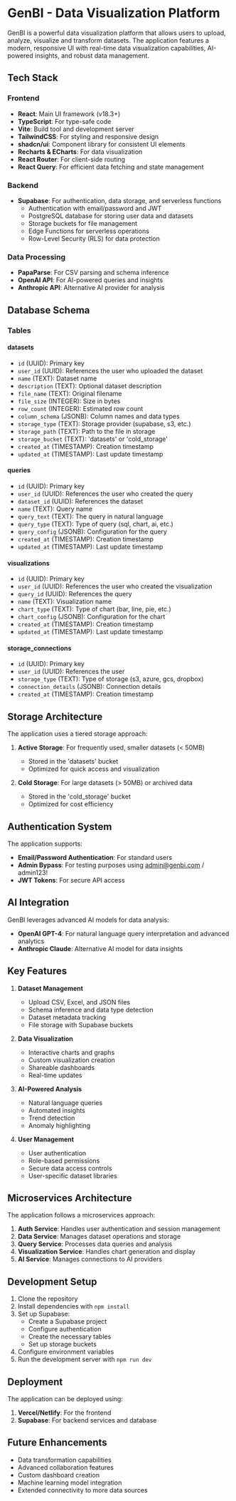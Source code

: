 
# GenBI - Data Visualization Platform

GenBI is a powerful data visualization platform that allows users to upload, analyze, visualize and transform datasets. The application features a modern, responsive UI with real-time data visualization capabilities, AI-powered insights, and robust data management.

## Tech Stack

### Frontend
- **React**: Main UI framework (v18.3+)
- **TypeScript**: For type-safe code
- **Vite**: Build tool and development server
- **TailwindCSS**: For styling and responsive design
- **shadcn/ui**: Component library for consistent UI elements
- **Recharts & ECharts**: For data visualization
- **React Router**: For client-side routing
- **React Query**: For efficient data fetching and state management

### Backend
- **Supabase**: For authentication, data storage, and serverless functions
  - Authentication with email/password and JWT
  - PostgreSQL database for storing user data and datasets
  - Storage buckets for file management
  - Edge Functions for serverless operations
  - Row-Level Security (RLS) for data protection

### Data Processing
- **PapaParse**: For CSV parsing and schema inference
- **OpenAI API**: For AI-powered queries and insights
- **Anthropic API**: Alternative AI provider for analysis

## Database Schema

### Tables

#### datasets
- `id` (UUID): Primary key
- `user_id` (UUID): References the user who uploaded the dataset
- `name` (TEXT): Dataset name
- `description` (TEXT): Optional dataset description
- `file_name` (TEXT): Original filename
- `file_size` (INTEGER): Size in bytes
- `row_count` (INTEGER): Estimated row count
- `column_schema` (JSONB): Column names and data types
- `storage_type` (TEXT): Storage provider (supabase, s3, etc.)
- `storage_path` (TEXT): Path to the file in storage
- `storage_bucket` (TEXT): 'datasets' or 'cold_storage'
- `created_at` (TIMESTAMP): Creation timestamp
- `updated_at` (TIMESTAMP): Last update timestamp

#### queries
- `id` (UUID): Primary key
- `user_id` (UUID): References the user who created the query
- `dataset_id` (UUID): References the dataset
- `name` (TEXT): Query name
- `query_text` (TEXT): The query in natural language
- `query_type` (TEXT): Type of query (sql, chart, ai, etc.)
- `query_config` (JSONB): Configuration for the query
- `created_at` (TIMESTAMP): Creation timestamp
- `updated_at` (TIMESTAMP): Last update timestamp

#### visualizations
- `id` (UUID): Primary key
- `user_id` (UUID): References the user who created the visualization
- `query_id` (UUID): References the query
- `name` (TEXT): Visualization name
- `chart_type` (TEXT): Type of chart (bar, line, pie, etc.)
- `chart_config` (JSONB): Configuration for the chart
- `created_at` (TIMESTAMP): Creation timestamp
- `updated_at` (TIMESTAMP): Last update timestamp

#### storage_connections
- `id` (UUID): Primary key
- `user_id` (UUID): References the user
- `storage_type` (TEXT): Type of storage (s3, azure, gcs, dropbox)
- `connection_details` (JSONB): Connection details
- `created_at` (TIMESTAMP): Creation timestamp

## Storage Architecture

The application uses a tiered storage approach:

1. **Active Storage**: For frequently used, smaller datasets (< 50MB)
   - Stored in the 'datasets' bucket
   - Optimized for quick access and visualization

2. **Cold Storage**: For large datasets (> 50MB) or archived data
   - Stored in the 'cold_storage' bucket
   - Optimized for cost efficiency

## Authentication System

The application supports:

- **Email/Password Authentication**: For standard users
- **Admin Bypass**: For testing purposes using admin@genbi.com / admin123!
- **JWT Tokens**: For secure API access

## AI Integration

GenBI leverages advanced AI models for data analysis:

- **OpenAI GPT-4**: For natural language query interpretation and advanced analytics
- **Anthropic Claude**: Alternative AI model for data insights

## Key Features

1. **Dataset Management**
   - Upload CSV, Excel, and JSON files
   - Schema inference and data type detection
   - Dataset metadata tracking
   - File storage with Supabase buckets

2. **Data Visualization**
   - Interactive charts and graphs
   - Custom visualization creation
   - Shareable dashboards
   - Real-time updates

3. **AI-Powered Analysis**
   - Natural language queries
   - Automated insights
   - Trend detection
   - Anomaly highlighting

4. **User Management**
   - User authentication
   - Role-based permissions
   - Secure data access controls
   - User-specific dataset libraries

## Microservices Architecture

The application follows a microservices approach:

1. **Auth Service**: Handles user authentication and session management
2. **Data Service**: Manages dataset operations and storage
3. **Query Service**: Processes data queries and analysis
4. **Visualization Service**: Handles chart generation and display
5. **AI Service**: Manages connections to AI providers

## Development Setup

1. Clone the repository
2. Install dependencies with `npm install`
3. Set up Supabase:
   - Create a Supabase project
   - Configure authentication
   - Create the necessary tables
   - Set up storage buckets
4. Configure environment variables
5. Run the development server with `npm run dev`

## Deployment

The application can be deployed using:

1. **Vercel/Netlify**: For the frontend
2. **Supabase**: For backend services and database

## Future Enhancements

- Data transformation capabilities
- Advanced collaboration features
- Custom dashboard creation
- Machine learning model integration
- Extended connectivity to more data sources
